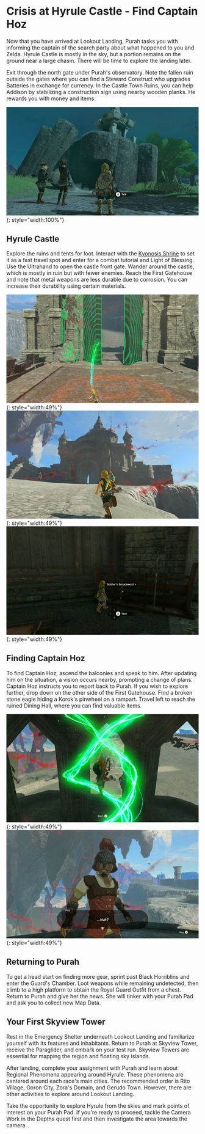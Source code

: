 # Crisis at Hyrule Castle - Find Captain Hoz

Now that you have arrived at Lookout Landing, Purah tasks you with informing the captain of the search party about what happened to you and Zelda. Hyrule Castle is mostly in the sky, but a portion remains on the ground near a large chasm. There will be time to explore the landing later.

Exit through the north gate under Purah's observatory. Note the fallen ruin outside the gates where you can find a Steward Construct who upgrades Batteries in exchange for currency. In the Castle Town Ruins, you can help Addison by stabilizing a construction sign using nearby wooden planks. He rewards you with money and items.

![](../images/findcaptainhoz-00.jpg){: style="width:100%"}

## Hyrule Castle

Explore the ruins and tents for loot. Interact with the [Kyonosis Shrine](/shrines/Kyonosis) to set it as a fast travel spot and enter for a combat tutorial and Light of Blessing. Use the Ultrahand to open the castle front gate. Wander around the castle, which is mostly in ruin but with fewer enemies. Reach the First Gatehouse and note that metal weapons are less durable due to corrosion. You can increase their durability using certain materials.

![](../images/findcaptainhoz-01.jpg){: style="width:49%"}
![](../images/findcaptainhoz-02.jpg){: style="width:49%"}
![](../images/findcaptainhoz-03.jpg){: style="width:49%"}

## Finding Captain Hoz

To find Captain Hoz, ascend the balconies and speak to him. After updating him on the situation, a vision occurs nearby, prompting a change of plans. Captain Hoz instructs you to report back to Purah. If you wish to explore further, drop down on the other side of the First Gatehouse. Find a broken stone eagle hiding a Korok's pinwheel on a rampart. Travel left to reach the ruined Dining Hall, where you can find valuable items.

![](../images/findcaptainhoz-04.jpg){: style="width:49%"}
![](../images/findcaptainhoz-05.jpg){: style="width:49%"}

## Returning to Purah 

To get a head start on finding more gear, sprint past Black Horriblins and enter the Guard's Chamber. Loot weapons while remaining undetected, then climb to a high platform to obtain the Royal Guard Outfit from a chest. Return to Purah and give her the news. She will tinker with your Purah Pad and ask you to collect new Map Data.

## Your First Skyview Tower

Rest in the Emergency Shelter underneath Lookout Landing and familiarize yourself with its features and inhabitants. Return to Purah at Skyview Tower, receive the Paraglider, and embark on your test run. Skyview Towers are essential for mapping the region and floating sky islands.

After landing, complete your assignment with Purah and learn about Regional Phenomena appearing around Hyrule. These phenomena are centered around each race's main cities. The recommended order is Rito Village, Goron City, Zora's Domain, and Gerudo Town. However, there are other activities to explore around Lookout Landing.

Take the opportunity to explore Hyrule from the skies and mark points of interest on your Purah Pad. If you're ready to proceed, tackle the Camera Work in the Depths quest first and then investigate the area towards the camera.
